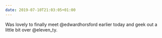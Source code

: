 ```yaml
---
date: 2019-07-10T21:03:05+01:00
---
```

Was lovely to finally meet @edwardhorsford earlier today and geek out a little bit over @eleven_ty.